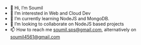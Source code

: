 - 👋 Hi, I’m Soumil
- 👀 I’m interested in Web and Cloud Dev
- 🌱 I’m currently learning NodeJS and MongoDB.
- 💞️ I’m looking to collaborate on NodeJS based projects
- 📫 How to reach me soumil.sps@gmail.com, alternatively on soumil4561@gmail.com

<!---
Soumil4561/Soumil4561 is a ✨ special ✨ repository because its `README.md` (this file) appears on your GitHub profile.
You can click the Preview link to take a look at your changes.
--->
